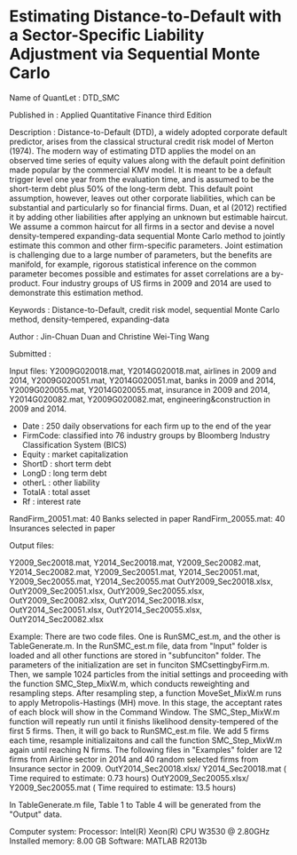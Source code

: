 # Estimating Distance-to-Default with a Sector-Specific Liability Adjustment via Sequential Monte Carlo
Name of QuantLet : DTD_SMC

Published in : Applied Quantitative Finance third Edition

Description : Distance-to-Default (DTD), a widely adopted corporate default predictor, arises
from the classical structural credit risk model of Merton (1974). The modern way of
estimating DTD applies the model on an observed time series of equity values along
with the default point definition made popular by the commercial KMV model. It is
meant to be a default trigger level one year from the evaluation time, and is assumed to
be the short-term debt plus 50% of the long-term debt. This default point assumption,
however, leaves out other corporate liabilities, which can be substantial and particularly
so for financial firms. Duan, et al (2012) rectified it by adding other liabilities after
applying an unknown but estimable haircut. We assume a common haircut for all firms in a sector and
devise a novel density-tempered expanding-data sequential Monte Carlo method to
jointly estimate this common and other firm-specific parameters. Joint estimation is
challenging due to a large number of parameters, but the benefits are manifold, for
example, rigorous statistical inference on the common parameter becomes possible
and estimates for asset correlations are a by-product. Four industry groups of US firms
in 2009 and 2014 are used to demonstrate this estimation method. 

Keywords : Distance-to-Default, credit risk model, sequential Monte Carlo method, density-tempered,
expanding-data

Author : Jin-Chuan Duan and Christine Wei-Ting Wang

Submitted :

Input files: 
Y2009G020018.mat, Y2014G020018.mat, airlines in 2009 and 2014, 
Y2009G020051.mat, Y2014G020051.mat, banks in 2009 and 2014, 
Y2009G020055.mat, Y2014G020055.mat, insurance in 2009 and 2014, 
Y2014G020082.mat, Y2009G020082.mat, engineering&construction in 2009 and 2014.
- Date    : 250 daily observations for each firm up to the end of the year
- FirmCode: classified into 76 industry groups by Bloomberg Industry Classification System (BICS)
- Equity  : market capitalization 
- ShortD  : short term debt 
- LongD   : long term debt
- otherL  : other liability 
- TotalA  : total asset 
- Rf      : interest rate

RandFirm_20051.mat: 40 Banks selected in paper
RandFirm_20055.mat: 40 Insurances selected in paper

Output files: 

Y2009_Sec20018.mat, Y2014_Sec20018.mat, Y2009_Sec20082.mat, Y2014_Sec20082.mat, 
Y2009_Sec20051.mat, Y2014_Sec20051.mat, Y2009_Sec20055.mat, Y2014_Sec20055.mat
OutY2009_Sec20018.xlsx, OutY2009_Sec20051.xlsx, OutY2009_Sec20055.xlsx, OutY2009_Sec20082.xlsx, 
OutY2014_Sec20018.xlsx, OutY2014_Sec20051.xlsx, OutY2014_Sec20055.xlsx, OutY2014_Sec20082.xlsx

Example: 
There are two code files. One is RunSMC_est.m, and the other is TableGenerate.m. 
In the RunSMC_est.m file, data from "Input" folder is loaded and all other functions are stored in "subfunciton" folder. The parameters of the initialization are set in funciton SMCsettingbyFirm.m. Then, we sample 1024 particles from the initial settings and proceeding with the function SMC_Step_MixW.m, which conducts reweighting and resampling steps. After resampling step, a function MoveSet_MixW.m runs to apply Metropolis-Hastings (MH) move. In this stage, the acceptant rates of each block will show in the Command Window. The SMC_Step_MixW.m function will repeatly run until it finishs likelihood density-tempered of the first 5 firms. Then, it will go back to RunSMC_est.m file. We add 5 firms each time, resample initializaitons and call the function SMC_Step_MixW.m again until reaching N firms. The following files in "Examples" folder are 12 firms from Airline sector in 2014 and 40 random selected firms from Insurance sector in 2009. 
OutY2014_Sec20018.xlsx/ Y2014_Sec20018.mat ( Time required to estimate: 0.73 hours)
OutY2009_Sec20055.xlsx/ Y2009_Sec20055.mat ( Time required to estimate: 13.5 hours)

In TableGenerate.m file, Table 1 to Table 4 will be generated from the "Output" data.

Computer system:
Processor: Intel(R) Xeon(R) CPU W3530 @ 2.80GHz
Installed memory: 8.00 GB
Software: MATLAB R2013b
